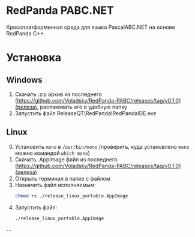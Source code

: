 # RedPanda PABC.NET

Кроссплатформенная среда для языка PascalABC.NET на основе RedPanda C++.

# Установка

## Windows

1. Скачать .zip архив из последнего [https://github.com/Voladsky/RedPanda-PABC/releases/tag/v0.1.0](релиза), распаковать его в удобную папку
2. Запустить файл ReleaseQT\RedPanda\RedPandaIDE.exe

## Linux
0. Установить `mono` в `/usr/bin/mono` (проверить, куда установлено `mono` можно командой `which mono`) 
1. Скачать .AppImage файл из последнего [https://github.com/Voladsky/RedPanda-PABC/releases/tag/v0.1.0](релиза)
2. Открыть терминал в папке с файлом
3. Назначить файл исполняемым:
   ```bash
   chmod +x ./release_linux_portable.AppImage 
   ```
4. Запустить файл:
   ```bash
   ./release_linux_portable.AppImage 
   ```

--
